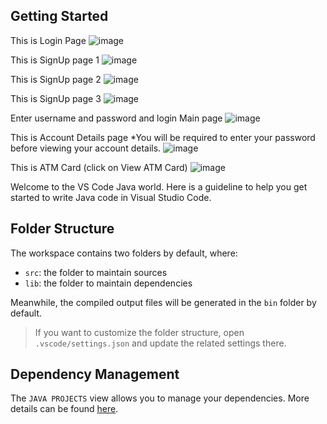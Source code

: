 ## Getting Started

This is Login Page
![image](https://github.com/ajayvijay9929/Banking_System/assets/120326151/cfe0c3a5-deac-4e2e-8c13-971b5478c758)

This is SignUp page 1
![image](https://github.com/ajayvijay9929/Banking_System/assets/120326151/6496dc6d-7185-47ce-a52f-24a028867742)

This is SignUp page 2
![image](https://github.com/ajayvijay9929/Banking_System/assets/120326151/f7e17734-aa5b-4b30-9c09-d8ca06c27401)


This is SignUp page 3
![image](https://github.com/ajayvijay9929/Banking_System/assets/120326151/f4c76e3c-931f-4159-a118-ad5db60c7cab)

Enter username and password and login 
Main page
![image](https://github.com/ajayvijay9929/Banking_System/assets/120326151/56a89a97-0e62-49a1-91a8-10db7e098ca6)

This is Account Details page  *You will be required to enter your password before viewing your account details.
![image](https://github.com/ajayvijay9929/Banking_System/assets/120326151/0c0f523e-943a-47a9-8537-2db3d8ac8d2e)

This is ATM Card (click on View ATM Card)
![image](https://github.com/ajayvijay9929/Banking_System/assets/120326151/7a426fc2-f75c-45bf-ad11-8e8d212dbf76)







Welcome to the VS Code Java world. Here is a guideline to help you get started to write Java code in Visual Studio Code.

## Folder Structure

The workspace contains two folders by default, where:

- `src`: the folder to maintain sources
- `lib`: the folder to maintain dependencies

Meanwhile, the compiled output files will be generated in the `bin` folder by default.

> If you want to customize the folder structure, open `.vscode/settings.json` and update the related settings there.

## Dependency Management

The `JAVA PROJECTS` view allows you to manage your dependencies. More details can be found [here](https://github.com/microsoft/vscode-java-dependency#manage-dependencies).
